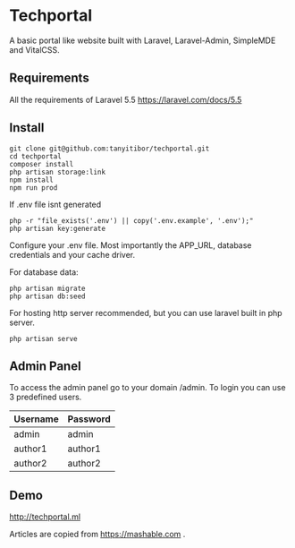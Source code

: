 # Techportal

A basic portal like website built with Laravel, Laravel-Admin, SimpleMDE and VitalCSS.

## Requirements
All the requirements of Laravel 5.5 https://laravel.com/docs/5.5

## Install
```shell
git clone git@github.com:tanyitibor/techportal.git
cd techportal
composer install
php artisan storage:link
npm install
npm run prod
```
If .env file isnt generated
```shell
php -r "file_exists('.env') || copy('.env.example', '.env');"
php artisan key:generate
```
Configure your .env file. Most importantly the APP_URL, database credentials and your cache driver.

For database data:
```shell
php artisan migrate
php artisan db:seed
```

For hosting http server recommended, but you can use laravel built in php server.
```shell
php artisan serve
```

## Admin Panel
To access the admin panel go to your domain /admin. To login you can use 3 predefined users.

Username | Password
-------- | --------
admin | admin
author1 | author1
author2 | author2

## Demo
http://techportal.ml

Articles are copied from https://mashable.com .
